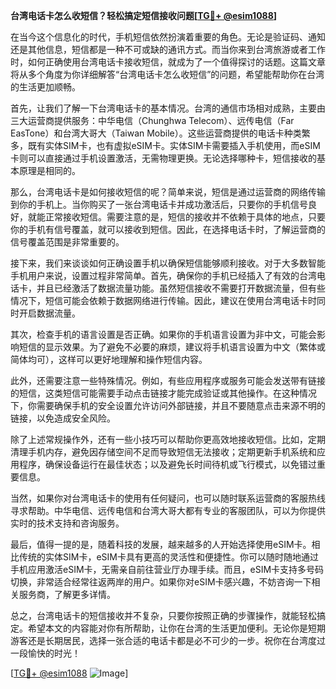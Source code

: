 **台湾电话卡怎么收短信？轻松搞定短信接收问题[[TG💪+ @esim1088](https://t.me/s/esim1088)]**

在当今这个信息化的时代，手机短信依然扮演着重要的角色。无论是验证码、通知还是其他信息，短信都是一种不可或缺的通讯方式。而当你来到台湾旅游或者工作时，如何正确使用台湾电话卡接收短信，就成为了一个值得探讨的话题。这篇文章将从多个角度为你详细解答“台湾电话卡怎么收短信”的问题，希望能帮助你在台湾的生活更加顺畅。

首先，让我们了解一下台湾电话卡的基本情况。台湾的通信市场相对成熟，主要由三大运营商提供服务：中华电信（Chunghwa Telecom）、远传电信（Far EasTone）和台湾大哥大（Taiwan Mobile）。这些运营商提供的电话卡种类繁多，既有实体SIM卡，也有虚拟eSIM卡。实体SIM卡需要插入手机使用，而eSIM卡则可以直接通过手机设置激活，无需物理更换。无论选择哪种卡，短信接收的基本原理是相同的。

那么，台湾电话卡是如何接收短信的呢？简单来说，短信是通过运营商的网络传输到你的手机上。当你购买了一张台湾电话卡并成功激活后，只要你的手机信号良好，就能正常接收短信。需要注意的是，短信的接收并不依赖于具体的地点，只要你的手机有信号覆盖，就可以接收到短信。因此，在选择电话卡时，了解运营商的信号覆盖范围是非常重要的。

接下来，我们来谈谈如何正确设置手机以确保短信能够顺利接收。对于大多数智能手机用户来说，设置过程非常简单。首先，确保你的手机已经插入了有效的台湾电话卡，并且已经激活了数据流量功能。虽然短信接收不需要打开数据流量，但有些情况下，短信可能会依赖于数据网络进行传输。因此，建议在使用台湾电话卡时同时开启数据流量。

其次，检查手机的语言设置是否正确。如果你的手机语言设置为非中文，可能会影响短信的显示效果。为了避免不必要的麻烦，建议将手机语言设置为中文（繁体或简体均可），这样可以更好地理解和操作短信内容。

此外，还需要注意一些特殊情况。例如，有些应用程序或服务可能会发送带有链接的短信，这类短信可能需要手动点击链接才能完成验证或其他操作。在这种情况下，你需要确保手机的安全设置允许访问外部链接，并且不要随意点击来源不明的链接，以免造成安全风险。

除了上述常规操作外，还有一些小技巧可以帮助你更高效地接收短信。比如，定期清理手机内存，避免因存储空间不足而导致短信无法接收；定期更新手机系统和应用程序，确保设备运行在最佳状态；以及避免长时间待机或飞行模式，以免错过重要信息。

当然，如果你对台湾电话卡的使用有任何疑问，也可以随时联系运营商的客服热线寻求帮助。中华电信、远传电信和台湾大哥大都有专业的客服团队，可以为你提供实时的技术支持和咨询服务。

最后，值得一提的是，随着科技的发展，越来越多的人开始选择使用eSIM卡。相比传统的实体SIM卡，eSIM卡具有更高的灵活性和便捷性。你可以随时随地通过手机应用激活eSIM卡，无需亲自前往营业厅办理手续。而且，eSIM卡支持多号码切换，非常适合经常往返两岸的用户。如果你对eSIM卡感兴趣，不妨咨询一下相关服务商，了解更多详情。

总之，台湾电话卡的短信接收并不复杂，只要你按照正确的步骤操作，就能轻松搞定。希望本文的内容能对你有所帮助，让你在台湾的生活更加便利。无论你是短期游客还是长期居民，选择一张合适的电话卡都是必不可少的一步。祝你在台湾度过一段愉快的时光！

[[TG💪+ @esim1088](https://t.me/s/esim1088) ![Image](https://i.postimg.cc/4NQfJmqS/Snipaste-2025-05-13-00-14-12.png)]